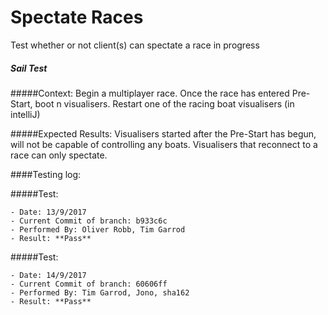 # Spectate Races 
Test whether or not client(s) can spectate a race in progress

##### Sail Test
#####Context:
    Begin a multiplayer race.
    Once the race has entered Pre-Start, boot n visualisers.
    Restart one of the racing boat visualisers (in intelliJ)
    
#####Expected Results:
    Visualisers started after the Pre-Start has begun, will not be capable of 
    controlling any boats.
    Visualisers that reconnect to a race can only spectate. 
    

####Testing log:

#####Test:
       
    - Date: 13/9/2017
    - Current Commit of branch: b933c6c
    - Performed By: Oliver Robb, Tim Garrod
    - Result: **Pass**
        
#####Test:
    
    - Date: 14/9/2017
    - Current Commit of branch: 60606ff
    - Performed By: Tim Garrod, Jono, sha162
    - Result: **Pass**